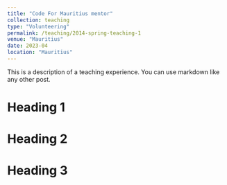 ```yaml
---
title: "Code For Mauritius mentor"
collection: teaching
type: "Volunteering"
permalink: /teaching/2014-spring-teaching-1
venue: "Mauritius"
date: 2023-04
location: "Mauritius"
---
```

This is a description of a teaching experience. You can use markdown like any other post.

Heading 1
======

Heading 2
======

Heading 3
======